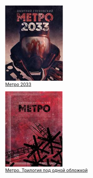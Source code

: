 ![](Метро%202033.jpg)  
[Метро 2033](Метро%202033.md)

![](Метро.%20Трилогия%20под%20одной%20обложкой.jpg)  
[Метро. Трилогия под одной обложкой](Метро.%20Трилогия%20под%20одной%20обложкой.md)
